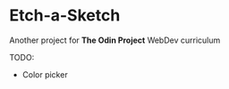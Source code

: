 **Etch-a-Sketch**
===============

Another project for **The Odin Project** WebDev curriculum

TODO: 
* Color picker